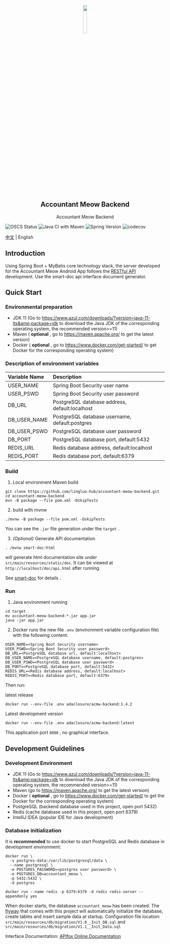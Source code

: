 <div align="center"> <img src="https://user-images.githubusercontent.com/25563773/171997432-ff332de2-f85d-44e2-87d1-67247f73df9a.png" width="15%">
</div>
<h2 align="center">Accountant Meow Backend</h2>
<p align="center">Accountant Meow Backend</p>

[](https://www.oscs1024.com/project/lingluo-hub/accountant-meow-backend?ref=badge_small)![OSCS Status](https://www.oscs1024.com/platform/badge/lingluo-hub/accountant-meow-backend.svg?size=small) [](https://github.com/lingluo-hub/accountant-meow-backend/actions/workflows/maven.yml)![Java CI with Maven](https://github.com/lingluo-hub/accountant-meow-backend/actions/workflows/maven.yml/badge.svg) ![Spring Version](https://img.shields.io/badge/spring%20boot-2.7.0-green) [](https://codecov.io/gh/lingluo-hub/accountant-meow-backend)![codecov](https://codecov.io/gh/lingluo-hub/accountant-meow-backend/branch/main/graph/badge.svg?token=FgwEZXPtOM)

[中文](./README.cn.md) | English

## Introduction

Using Spring Boot + MyBatis core technology stack, the server developed for the Accountant Meow Android App follows the [RESTful API](https://restfulapi.net/) development.
Use the smart-doc api interface document generator.

## Quick Start

### Environmental preparation

- JDK 11 (Go to https://www.azul.com/downloads/?version=java-11-lts&amp;package=jdk to download the Java JDK of the corresponding operating system, the recommended version&gt;=11)
- Maven ( **optional** , go to https://maven.apache.org/ to get the latest version)
- Docker ( **optional** , go to https://www.docker.com/get-started/ to get Docker for the corresponding operating system)

### Description of environment variables

| Variable Name | Description                                    |
|:--------------|:-----------------------------------------------|
| USER_NAME     | Spring Boot Security user name                 |
| USER_PSWD     | Spring Boot Security user password             |
| DB_URL        | PostgreSQL database address, default:localhost |
| DB_USER_NAME  | PostgreSQL database username, default:postgres |
| DB_USER_PSWD  | PostgreSQL database user password              |
| DB_PORT       | PostgreSQL database port, default:5432         |
| REDIS_URL     | Redis database address, default:localhost      |
| REDIS_PORT    | Redis database port, default:6379              |

### Build

1. Local environment Maven build

```shell
git clone https://github.com/lingluo-hub/accountant-meow-backend.git
cd accountant-meow-backend
mvn -B package --file pom.xml -DskipTests
```

2. build with mvnw

```shell
./mvnw -B package --file pom.xml -DskipTests
```

You can see the `.jar` file generation under the `target` .

3. *(Optional)* Generate API documentation

```shell
. /mvnw smart-doc:html
```

will generate html documentation site under ``src/main/resources/static/doc``. It can be viewed at `http://localhost/doc/api.html` after running.

See [smart-doc](https://smart-doc-group.github.io/) for details .

### Run

1. Java environment running

```shell
cd target
mv accountant-meow-backend-*.jar app.jar
java -jar app.jar
```

2. Docker runs the new file `.env` (environment variable configuration file) with the following content:

```
USER_NAME=<Spring Boot Security username>
USER_PSWD=<Spring Boot Security user password>
DB_URL=<PostgreSQL database url, default:localhost>
DB_USER_NAME=<PostgreSQL database username, default:postgres>
DB_USER_PSWD=<PostgreSQL database user password>
DB_PORT=<PostgreSQL database port, default:5432>
REDIS_URL=<Redis database address, default:localhost>
REDIS_PORT=<Redis database port, default:6379>
```

Then run:

latest release

```shell
docker run --env-file .env adaclosure/acmw-backend:1.4.2
```

Latest development version

```shell
docker run --env-file .env adaclosure/acmw-backend:latest
```

This application port `8080` , no graphical interface.

## Development Guidelines

### Development Environment

- JDK 11 (Go to https://www.azul.com/downloads/?version=java-11-lts&amp;package=jdk to download the Java JDK of the corresponding operating system, the recommended version&gt;=11)
- Maven (go to https://maven.apache.org/ to get the latest version)
- Docker ( **optional** , go to https://www.docker.com/get-started/ to get the Docker for the corresponding operating system)
- PostgreSQL (backend database used in this project, open port 5432)
- Redis (cache database used in this project, open port 6379)
- IntelliJ IDEA (popular IDE for Java development)

### Database initialization

It is **recommended** to use docker to start PostgreSQL and Redis database in development environment:

```shell
docker run \
  -v postgres-data:/var/lib/postgresql/data \
  --name postgresql \
  -e POSTGRES_PASSWORD=<postgres user password> \
  -e POSTGRES_DB=accountant_meow \
  -p 5432:5432 \
  -d postgres
```

```shell
docker run --name redis -p 6379:6379 -d redis redis-server --appendonly yes
```

When docker starts, the database `accountant_meow` has been created. The [flyway](https://flywaydb.org/) that comes with this project will automatically initialize the database, create tables and insert sample data at startup. Configuration file location: `src/main/resources/db/migration/V1.0__Init_DB.sql` and `src/main/resources/db/migration/V1.1__Init_Data.sql`

Interface Documentation: [APIfox Online Documentation](https://www.apifox.cn/apidoc/shared-ea01e1d8-803d-4828-988e-540fd0a572e9)
